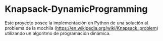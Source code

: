 # Knapsack-DynamicProgramming

Este proyecto posee la implementación en Python de una solución al problema de la mochila (https://en.wikipedia.org/wiki/Knapsack_problem) utilizando un algoritmo de programación dinámica.
